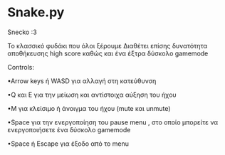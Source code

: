 # Snake.py
Snecko :3

Το κλασσικό φυδάκι που όλοι ξέρουμε
Διαθέτει επίσης δυνατότητα αποθήκευσης high score καθώς και ένα έξτρα δύσκολο gamemode



Controls:

•Arrow keys ή WASD για αλλαγή στη κατεύθυνση

•Q και E για την μείωση και αντίστοιχα αύξηση του ήχου

•M για κλείσιμο ή άνοιγμα του ήχου (mute και unmute) 

•Space για την ενεργοποίηση του pause menu , στο οποίο μπορείτε να ενεργοποιήσετε ένα δύσκολο gamemode

•Space ή Escape για έξοδο από το menu

